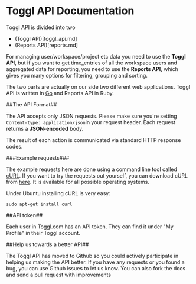 Toggl API Documentation
====================

Toggl API is divided into two

* (Toggl API)[toggl_api.md]
* (Reports API)[reports.md]


For managing user/workspace/project etc data you need to use the **Toggl API**, but if you want to get time_entries of all the workspace users and aggregated data for reporting, you need to use the **Reports API**, which gives you many options for filtering, grouping and sorting.

The two parts are actually on our side two different web applications. Toggl API is written in [Go](http://golang.org/) and Reports API in Ruby.


##The API Format##

The API accepts only JSON requests. Please make sure you're setting `Content-type: application/json`in your request header. Each request returns a **JSON-encoded** body.

The result of each action is communicated via standard HTTP response codes.

###Example requests###

The example requests here are done using a command line tool called [cURL](http://en.wikipedia.org/wiki/CURL). If you want to try the requests out yourself, you can download cURL from [here](http://curl.haxx.se/download.html). It is available for all possible operating systems.

Under Ubuntu installing cURL is very easy:

```shell
sudo apt-get install curl
```

##API token##

Each user in Toggl.com has an API token. They can find it under "My Profile" in their Toggl account.


##Help us towards a better API##

The Toggl API has moved to Github so you could actively participate in helping us making the API better. If you have any requests or you found a bug, you can use Github issues to let us know. You can also fork the docs and send a pull request with improvements
